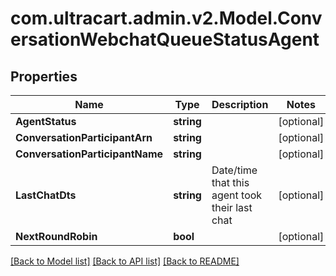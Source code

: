 
# com.ultracart.admin.v2.Model.ConversationWebchatQueueStatusAgent

## Properties

Name | Type | Description | Notes
------------ | ------------- | ------------- | -------------
**AgentStatus** | **string** |  | [optional] 
**ConversationParticipantArn** | **string** |  | [optional] 
**ConversationParticipantName** | **string** |  | [optional] 
**LastChatDts** | **string** | Date/time that this agent took their last chat | [optional] 
**NextRoundRobin** | **bool** |  | [optional] 

[[Back to Model list]](../README.md#documentation-for-models)
[[Back to API list]](../README.md#documentation-for-api-endpoints)
[[Back to README]](../README.md)

